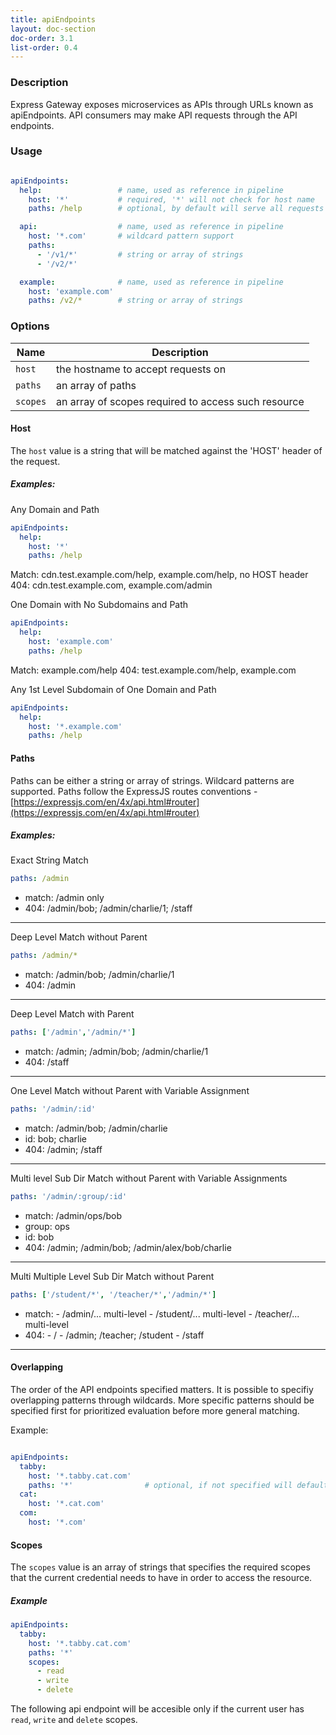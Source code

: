 ```yaml
---
title: apiEndpoints
layout: doc-section
doc-order: 3.1
list-order: 0.4
---
```


### Description

Express Gateway exposes microservices as APIs through URLs known as apiEndpoints. API consumers may make API requests
through the API endpoints.

### Usage

```yaml

apiEndpoints:
  help:                 # name, used as reference in pipeline
    host: '*'           # required, '*' will not check for host name
    paths: /help        # optional, by default will serve all requests - same as *

  api:                  # name, used as reference in pipeline
    host: '*.com'       # wildcard pattern support
    paths:
      - '/v1/*'         # string or array of strings
      - '/v2/*'

  example:              # name, used as reference in pipeline
    host: 'example.com'
    paths: /v2/*        # string or array of strings

```

### Options

| Name     | Description                                         |
|----------|-----------------------------------------------------|
| `host`   | the hostname to accept requests on                  |
| `paths`  | an array of paths                                   |
| `scopes` | an array of scopes required to access such resource |


#### Host
The `host` value is a string that will be matched against the 'HOST' header of the request.

##### Examples:

Any Domain and Path
```yaml
apiEndpoints:
  help:
    host: '*'
    paths: /help
```

Match: cdn.test.example.com/help, example.com/help, no HOST header
404: cdn.test.example.com, example.com/admin

One Domain with No Subdomains and Path
```yaml
apiEndpoints:
  help:
    host: 'example.com'
    paths: /help
```

Match: example.com/help
404: test.example.com/help, example.com

Any 1st Level Subdomain of One Domain and Path
```yaml
apiEndpoints:
  help:
    host: '*.example.com'
    paths: /help
```

#### Paths
Paths can be either a string or array of strings.  Wildcard patterns are supported.  Paths follow the ExpressJS routes conventions - [https://expressjs.com/en/4x/api.html#router](https://expressjs.com/en/4x/api.html#router)

##### Examples:

Exact String Match
```yaml
paths: /admin
```

- match: /admin only
- 404: /admin/bob; /admin/charlie/1; /staff

---

Deep Level Match without Parent
```yaml
paths: /admin/*
```

- match: /admin/bob; /admin/charlie/1
- 404: /admin

---

Deep Level Match with Parent
```yaml
paths: ['/admin','/admin/*']
```

- match: /admin; /admin/bob; /admin/charlie/1
- 404: /staff

---

One Level Match without Parent with Variable Assignment
```yaml
paths: '/admin/:id'
```

- match: /admin/bob; /admin/charlie
- id: bob; charlie
- 404: /admin; /staff

---

Multi level Sub Dir Match without Parent with Variable Assignments
```yaml
paths: '/admin/:group/:id'
```
- match: /admin/ops/bob
- group: ops
- id: bob
- 404: /admin; /admin/bob; /admin/alex/bob/charlie

---

Multi Multiple Level Sub Dir Match without Parent
```yaml
paths: ['/student/*', '/teacher/*','/admin/*']
```
- match:
      - /admin/... multi-level
      - /student/... multi-level
      - /teacher/... multi-level
- 404:
      - /
      - /admin; /teacher; /student
      - /staff

---

#### Overlapping
The order of the API endpoints specified matters. It is possible to specifiy overlapping patterns through wildcards. More specific patterns should be specified first for prioritized evaluation before more general matching.

Example:
```yaml

apiEndpoints:
  tabby:
    host: '*.tabby.cat.com'
    paths: '*'                # optional, if not specified will default to *
  cat:
    host: '*.cat.com'
  com:
    host: '*.com'

```

#### Scopes
The `scopes` value is an array of strings that specifies the required scopes that the current credential needs to have
in order to access the resource.

##### Example

```yaml
apiEndpoints:
  tabby:
    host: '*.tabby.cat.com'
    paths: '*'
    scopes:
      - read
      - write
      - delete
```

The following api endpoint will be accesible only if the current user has `read`, `write` and `delete` scopes.
